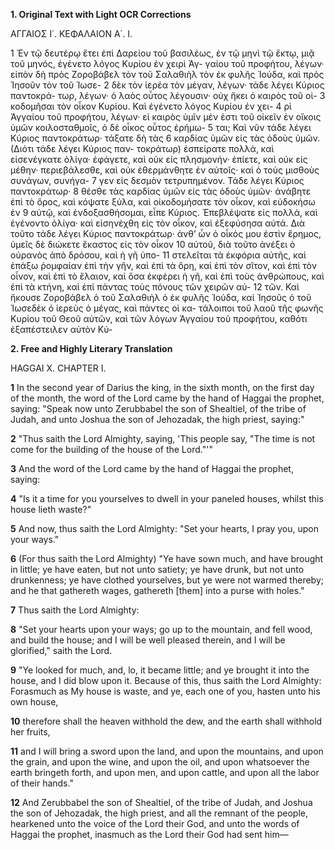 **1. Original Text with Light OCR Corrections**

ΑΓΓΑΙΟΣ Ι΄.
ΚΕΦΑΛΑΙΟΝ Α΄. Ι.

1 Ἐν τῷ δευτέρῳ ἔτει ἐπὶ Δαρείου τοῦ βασιλέως, ἐν τῷ μηνὶ
τῷ ἔκτῳ, μιᾷ τοῦ μηνός, ἐγένετο λόγος Κυρίου ἐν χειρὶ Ἀγ-
γαίου τοῦ προφήτου, λέγων· εἰπὸν δὴ πρὸς Ζοροβάβελ τὸν τοῦ
Σαλαθιὴλ τὸν ἐκ φυλῆς Ἰούδα, καὶ πρὸς Ἰησοῦν τὸν τοῦ Ἰωσε-
2 δὲκ τὸν ἱερέα τὸν μέγαν, λέγων· τάδε λέγει Κύριος παντοκρά-
τωρ, λέγων· ὁ λαὸς οὗτος λέγουσιν· οὐχ ἥκει ὁ καιρὸς τοῦ οἰ-
3 κοδομῆσαι τὸν οἶκον Κυρίου. Καὶ ἐγένετο λόγος Κυρίου ἐν χει-
4 ρὶ Ἀγγαίου τοῦ προφήτου, λέγων· εἰ καιρὸς ὑμῖν μέν ἐστι τοῦ
οἰκεῖν ἐν οἴκοις ὑμῶν κοιλοσταθμοῖς, ὁ δὲ οἶκος οὗτος ἐρήμω-
5 ται; Καὶ νῦν τάδε λέγει Κύριος παντοκράτωρ· τάξατε δὴ τὰς
6 καρδίας ὑμῶν εἰς τὰς ὁδοὺς ὑμῶν. (Διότι τάδε λέγει Κύριος παν-
τοκράτωρ) ἐσπείρατε πολλά, καὶ εἰσενέγκατε ὀλίγα· ἐφάγετε,
καὶ οὐκ εἰς πλησμονήν· ἐπίετε, καὶ οὐκ εἰς μέθην· περιεβάλεσθε, καὶ
οὐκ ἐθερμάνθητε ἐν αὐτοῖς· καὶ ὁ τοὺς μισθοὺς συνάγων, συνήγα-
7 γεν εἰς δεσμὸν τετρυπημένον. Τάδε λέγει Κύριος παντοκράτωρ·
8 θέσθε τὰς καρδίας ὑμῶν εἰς τὰς ὁδοὺς ὑμῶν· ἀνάβητε ἐπὶ τὸ ὄρος,
καὶ κόψατε ξύλα, καὶ οἰκοδομήσατε τὸν οἶκον, καὶ εὐδοκήσω ἐν
9 αὐτῷ, καὶ ἐνδοξασθήσομαι, εἶπε Κύριος. Ἐπεβλέψατε εἰς πολλά,
καὶ ἐγένοντο ὀλίγα· καὶ εἰσηνέχθη εἰς τὸν οἶκον, καὶ ἐξεφύσησα
αὐτά. Διὰ τοῦτο τάδε λέγει Κύριος παντοκράτωρ· ἀνθ’ ὧν ὁ
οἶκός μου ἐστὶν ἔρημος, ὑμεῖς δὲ διώκετε ἕκαστος εἰς τὸν οἶκον
10 αὐτοῦ, διὰ τοῦτο ἀνέξει ὁ οὐρανὸς ἀπὸ δρόσου, καὶ ἡ γῆ ὑπο-
11 στελεῖται τὰ ἐκφόρια αὐτῆς, καὶ ἐπάξω ῥομφαίαν ἐπὶ τὴν γῆν,
καὶ ἐπὶ τὰ ὄρη, καὶ ἐπὶ τὸν σῖτον, καὶ ἐπὶ τὸν οἶνον, καὶ ἐπὶ
τὸ ἔλαιον, καὶ ὅσα ἐκφέρει ἡ γῆ, καὶ ἐπὶ τοὺς ἀνθρώπους,
καὶ ἐπὶ τὰ κτήνη, καὶ ἐπὶ πάντας τοὺς πόνους τῶν χειρῶν αὐ-
12 τῶν. Καὶ ἤκουσε Ζοροβάβελ ὁ τοῦ Σαλαθιὴλ ὁ ἐκ φυλῆς Ἰούδα,
καὶ Ἰησοῦς ὁ τοῦ Ἰωσεδὲκ ὁ ἱερεὺς ὁ μέγας, καὶ πάντες οἱ κα-
τάλοιποι τοῦ λαοῦ τῆς φωνῆς Κυρίου τοῦ Θεοῦ αὐτῶν, καὶ τῶν
λόγων Ἀγγαίου τοῦ προφήτου, καθότι ἐξαπέστειλεν αὐτὸν Κύ-

**2. Free and Highly Literary Translation**

HAGGAI X.
CHAPTER I.

**1** In the second year of Darius the king, in the sixth month, on the first day of the month, the word of the Lord came by the hand of Haggai the prophet, saying: "Speak now unto Zerubbabel the son of Shealtiel, of the tribe of Judah, and unto Joshua the son of Jehozadak, the high priest, saying:"

**2** "Thus saith the Lord Almighty, saying, 'This people say, "The time is not come for the building of the house of the Lord."'"

**3** And the word of the Lord came by the hand of Haggai the prophet, saying:

**4** "Is it a time for you yourselves to dwell in your paneled houses, whilst this house lieth waste?"

**5** And now, thus saith the Lord Almighty: "Set your hearts, I pray you, upon your ways."

**6** (For thus saith the Lord Almighty) "Ye have sown much, and have brought in little; ye have eaten, but not unto satiety; ye have drunk, but not unto drunkenness; ye have clothed yourselves, but ye were not warmed thereby; and he that gathereth wages, gathereth [them] into a purse with holes."

**7** Thus saith the Lord Almighty:

**8** "Set your hearts upon your ways; go up to the mountain, and fell wood, and build the house; and I will be well pleased therein, and I will be glorified," saith the Lord.

**9** "Ye looked for much, and, lo, it became little; and ye brought it into the house, and I did blow upon it. Because of this, thus saith the Lord Almighty: Forasmuch as My house is waste, and ye, each one of you, hasten unto his own house,

**10** therefore shall the heaven withhold the dew, and the earth shall withhold her fruits,

**11** and I will bring a sword upon the land, and upon the mountains, and upon the grain, and upon the wine, and upon the oil, and upon whatsoever the earth bringeth forth, and upon men, and upon cattle, and upon all the labor of their hands."

**12** And Zerubbabel the son of Shealtiel, of the tribe of Judah, and Joshua the son of Jehozadak, the high priest, and all the remnant of the people, hearkened unto the voice of the Lord their God, and unto the words of Haggai the prophet, inasmuch as the Lord their God had sent him—